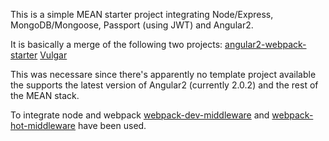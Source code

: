 This is a simple MEAN starter project integrating Node/Express, MongoDB/Mongoose, Passport (using JWT) and Angular2.

It is basically a merge of the following two projects:
[angular2-webpack-starter](https://github.com/AngularClass/angular2-webpack-starter)
[Vulgar](https://github.com/datatypevoid/vulgar)

This was necessare since there's apparently no template project available the supports the latest version of Angular2 (currently 2.0.2) and the rest of the MEAN stack.

To integrate node and webpack [webpack-dev-middleware](https://github.com/webpack/webpack-dev-middleware) and [webpack-hot-middleware](https://github.com/glenjamin/webpack-hot-middleware) have been used.
